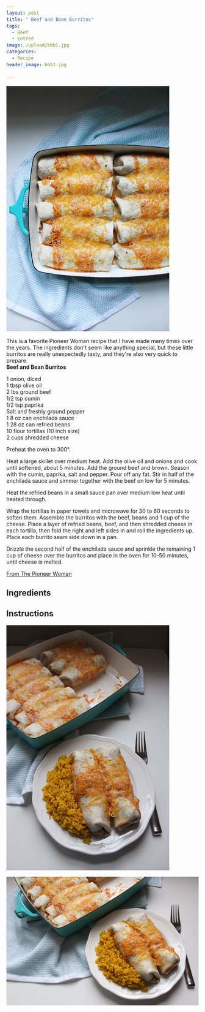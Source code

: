 ```yaml
---
layout: post
title: " Beef and Bean Burritos"
tags:
  - Beef
  - Entree
image: /upload/bbb1.jpg
categories:
  - Recipe
header_image: bbb1.jpg

---
```


![Image of  Beef and Bean Burritos.](/upload/bbb1.jpg)

This is a favorite Pioneer Woman recipe that I have made many times over the years. The ingredients don't seem like anything special, but these little burritos are really unexpectedly tasty, and they're also very quick to prepare.  
**Beef and Bean Burritos**  
  
1 onion, diced  
1 tbsp olive oil  
2 lbs ground beef  
1/2 tsp cumin  
1/2 tsp paprika  
Salt and freshly ground pepper  
1 8 oz can enchilada sauce  
1 28 oz can refried beans  
10 flour tortillas (10 inch size)  
2 cups shredded cheese  
  
Preheat the oven to 300°.  
  
Heat a large skillet over medium heat. Add the olive oil and onions and cook until softened, about 5 minutes. Add the ground beef and brown. Season with the cumin, paprika, salt and pepper. Pour off any fat. Stir in half of the enchilada sauce and simmer together with the beef on low for 5 minutes.  
  
Heat the refried beans in a small sauce pan over medium low heat until heated through.  
  
Wrap the tortillas in paper towels and microwave for 30 to 60 seconds to soften them. Assemble the burritos with the beef, beans and 1 cup of the cheese. Place a layer of refried beans, beef, and then shredded cheese in each tortilla, then fold the right and left sides in and roll the ingredients up. Place each burrito seam side down in a pan.  
  
Drizzle the second half of the enchilada sauce and sprinkle the remaining 1 cup of cheese over the burritos and place in the oven for 10-50 minutes, until cheese is melted.  
  
[From The Pioneer Woman](http://www.foodnetwork.com/recipes/ree-drummond/beef-and-bean-burritos-recipe.html)

## Ingredients



## Instructions







![Image of  Beef and Bean Burritos.](/upload/bbb3.jpg)

![Image of  Beef and Bean Burritos.](/upload/bbb2.jpg)